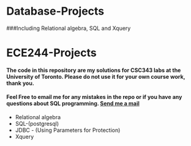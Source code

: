 # Database-Projects
###Including Relational algebra, SQL and Xquery
# ECE244-Projects
<body>
<h4>The code in this repository are my solutions for CSC343 labs at the University of Toronto. Please do not use it for your own course work, thank you.</h4> 
<h4>Feel Free to email me for any mistakes in the repo or if you have any questions about SQL programming.
<a href="mailto:chuanrui.li@mail.utoronto.ca?Subject=CSC343" target="_top">Send me a mail</a></h4> 
<ul>
<li>Relational algebra</li>
<li>SQL-(postgresql)</li>
<li>JDBC - (Using Parameters for Protection)</li>
<li>Xquery</li>
</ul>
</body>
